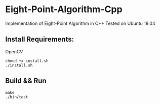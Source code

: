 # Eight-Point-Algorithm-Cpp
Implementation of Eight-Point Algorithm in C++
Tested on Ubuntu 18.04

## Install Requirements:
OpenCV

    chmod +x install.sh
    ./install.sh

## Build && Run

    make
    ./bin/test
